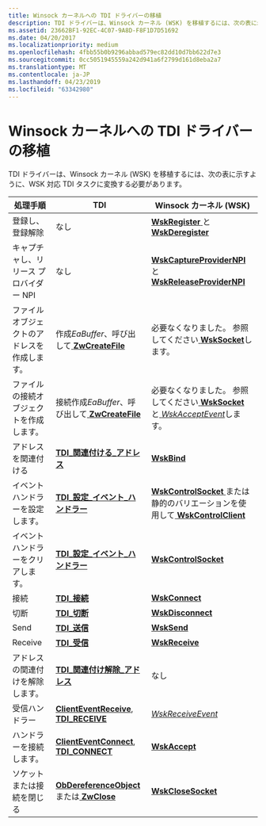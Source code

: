 ```yaml
---
title: Winsock カーネルへの TDI ドライバーの移植
description: TDI ドライバーは、Winsock カーネル (WSK) を移植するには、次の表に示すように、WSK 対応 TDI タスクに変換する必要があります。
ms.assetid: 23662BF1-92EC-4C07-9A8D-F8F1D7D51692
ms.date: 04/20/2017
ms.localizationpriority: medium
ms.openlocfilehash: 4fbb55b0b9296abbad579ec82dd10d7bb622d7e3
ms.sourcegitcommit: 0cc5051945559a242d941a6f2799d161d8eba2a7
ms.translationtype: MT
ms.contentlocale: ja-JP
ms.lasthandoff: 04/23/2019
ms.locfileid: "63342980"
---
```

# <a name="porting-tdi-drivers-to-winsock-kernel"></a>Winsock カーネルへの TDI ドライバーの移植


TDI ドライバーは、Winsock カーネル (WSK) を移植するには、次の表に示すように、WSK 対応 TDI タスクに変換する必要があります。

| 処理手順                            | TDI                                                                                       | Winsock カーネル (WSK)                                                                                                          |
|----------------------------------|-------------------------------------------------------------------------------------------|-------------------------------------------------------------------------------------------------------------------------------|
| 登録し、登録解除          | なし                                                                                       | [**WskRegister** ](https://msdn.microsoft.com/library/windows/hardware/ff571143)と[ **WskDeregister**](https://msdn.microsoft.com/library/windows/hardware/ff571128)                                       |
| キャプチャし、リリース プロバイダー NPI | なし                                                                                       | [**WskCaptureProviderNPI** ](https://msdn.microsoft.com/library/windows/hardware/ff571122)と[ **WskReleaseProviderNPI**](https://msdn.microsoft.com/library/windows/hardware/ff571145)   |
| ファイル オブジェクトのアドレスを作成します。       | 作成*EaBuffer*、呼び出して[ **ZwCreateFile**](https://msdn.microsoft.com/library/windows/hardware/ff566424)                      | 必要なくなりました。 参照してください[ **WskSocket**](https://msdn.microsoft.com/library/windows/hardware/ff571149)します。                                                                 |
| ファイルの接続オブジェクトを作成します。    | 接続作成*EaBuffer*、呼び出して[ **ZwCreateFile**](https://msdn.microsoft.com/library/windows/hardware/ff566424)           | 必要なくなりました。 参照してください[ **WskSocket** ](https://msdn.microsoft.com/library/windows/hardware/ff571149)と[ *WskAcceptEvent*](https://msdn.microsoft.com/library/windows/hardware/ff571120)します。                 |
| アドレスを関連付ける                | [**TDI\_関連付ける\_アドレス**](https://msdn.microsoft.com/library/windows/hardware/ff565080)                                | [**WskBind**](https://msdn.microsoft.com/library/windows/hardware/ff571121)                                                                                               |
| イベント ハンドラーを設定します。               | [**TDI\_設定\_イベント\_ハンドラー**](https://msdn.microsoft.com/library/windows/hardware/ff565576)                               | [**WskControlSocket** ](https://msdn.microsoft.com/library/windows/hardware/ff571127)または静的のバリエーションを使用して[ **WskControlClient**](https://msdn.microsoft.com/library/windows/hardware/ff571126) |
| イベント ハンドラーをクリアします。             | [**TDI\_設定\_イベント\_ハンドラー**](https://msdn.microsoft.com/library/windows/hardware/ff565576)                               | [**WskControlSocket**](https://msdn.microsoft.com/library/windows/hardware/ff571127)                                                                             |
| 接続                          | [**TDI\_接続**](https://msdn.microsoft.com/library/windows/hardware/ff565083)                                                     | [**WskConnect**](https://msdn.microsoft.com/library/windows/hardware/ff571125)                                                                                         |
| 切断                       | [**TDI\_切断**](https://msdn.microsoft.com/library/windows/hardware/ff565090)                                               | [**WskDisconnect**](https://msdn.microsoft.com/library/windows/hardware/ff571129)                                                                                   |
| Send                             | [**TDI\_送信**](https://msdn.microsoft.com/library/windows/hardware/ff565549)                                                           | [**WskSend**](https://msdn.microsoft.com/library/windows/hardware/ff571146)                                                                                               |
| Receive                          | [**TDI\_受信**](https://msdn.microsoft.com/library/windows/hardware/ff565131)                                                     | [**WskReceive**](https://msdn.microsoft.com/library/windows/hardware/ff571139)                                                                                         |
| アドレスの関連付けを解除します。             | [**TDI\_関連付け解除\_アドレス**](https://msdn.microsoft.com/library/windows/hardware/ff565089)                          | なし                                                                                                                           |
| 受信ハンドラー                  | [**ClientEventReceive**](https://msdn.microsoft.com/library/windows/hardware/ff545260), [**TDI\_RECEIVE**](https://msdn.microsoft.com/library/windows/hardware/ff565131) | [*WskReceiveEvent*](https://msdn.microsoft.com/library/windows/hardware/ff571140)                                                                                 |
| ハンドラーを接続します。                  | [**ClientEventConnect**](https://msdn.microsoft.com/library/windows/hardware/ff544257), [**TDI\_CONNECT**](https://msdn.microsoft.com/library/windows/hardware/ff565083) | [**WskAccept**](https://msdn.microsoft.com/library/windows/hardware/ff571109)                                                                                           |
| ソケットまたは接続を閉じる       | [**ObDereferenceObject** ](https://msdn.microsoft.com/library/windows/hardware/ff557724)または[ **ZwClose**](https://msdn.microsoft.com/library/windows/hardware/ff566417)    | [**WskCloseSocket**](https://msdn.microsoft.com/library/windows/hardware/ff571124)                                                                                 |

 

 

 





